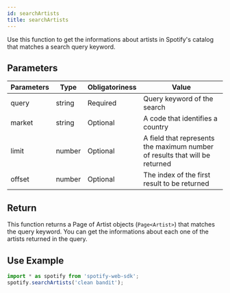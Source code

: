 ```yaml
---
id: searchArtists
title: searchArtists
---
```


Use this function to get the informations about artists in Spotify's catalog that matches a search query keyword.

## Parameters

Parameters | Type   | Obligatoriness | Value
-----------|--------|----------------|-------
query      | string | Required       | Query keyword of the search
market     | string | Optional       | A code that identifies a country
limit      | number | Optional       | A field that represents the maximum number of results that will be returned
offset     | number | Optional       | The index of the first result to be returned

## Return

This function returns a Page of Artist objects (`Page<Artist>`) that matches the query keyword. You can get the informations about each one of the artists returned in the query.

## Use Example

```javascript
import * as spotify from 'spotify-web-sdk';
spotify.searchArtists('clean bandit');
```